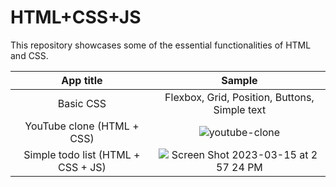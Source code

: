
# HTML+CSS+JS

This repository showcases some of the essential functionalities of HTML and CSS.

| App title | Sample |
| :---:         |     :---:      |
| Basic CSS   | Flexbox, Grid, Position, Buttons, Simple text |
| YouTube clone (HTML + CSS) | ![youtube-clone](https://user-images.githubusercontent.com/28289997/223366088-ecdf3a6f-cdfa-4c82-8f70-64bce26dc9ed.gif) |
| Simple todo list (HTML + CSS + JS) | ![Screen Shot 2023-03-15 at 2 57 24 PM](https://user-images.githubusercontent.com/28289997/225331425-2dadeda3-cdf4-4833-b140-379cb6cb1f7c.png) |


